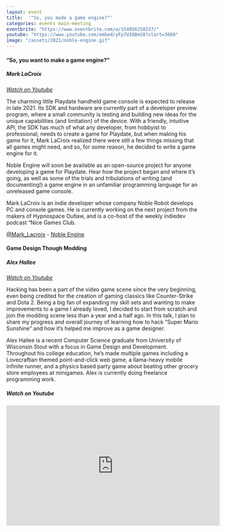 ```yaml
---
layout: event
title:  '"So, you made a game engine?"'
categories: events main-meeting
eventbrite: "https://www.eventbrite.com/e/154856258237/"
youtube: "https://www.youtube.com/embed/yFp7UIOBmS8?start=3660"
image: "/assets/2021/noble-engine.gif"
---
```


#### “So, you want to make a game engine?”

##### Mark LaCroix

_[Watch on Youtube](https://www.youtube.com/watch?v=yFp7UIOBmS8&t=7158s)_

The charming little Playdate handheld game console is expected to release in late 2021. Its SDK and hardware are currently part of a developer preview program, where a small community is testing and building new ideas for the unique capabilities (and limitation) of the device.
With a friendly, intuitive API, the SDK has much of what any developer, from hobbyist to professional, needs to create a game for Playdate, but when making his game for it, Mark LaCroix realized there were still a few things missing that all games might need, and so, for some reason, he decided to write a game engine for it.

Noble Engine will soon be available as an open-source project for anyone developing a game for Playdate. Hear how the project began and where it’s going, as well as some of the trials and tribulations of writing (and documenting!) a game engine in an unfamiliar programming language for an unreleased game console.

Mark LaCroix is an indie developer whose company Noble Robot develops PC and console games. He is currently working on the next project from the makers of Hypnospace Outlaw, and is a co-host of the weekly indiedev podcast “Nice Games Club.

[@Mark_Lacroix](https://twitter.com/mark_lacroix) - [Noble Engine](https://github.com/NobleRobot/NobleEngine)

#### Game Design Though Modding

##### Alex Hallee

_[Watch on Youtube](https://www.youtube.com/watch?v=yFp7UIOBmS8&t=4996s)_

Hacking has been a part of the video game scene since the very beginning, even being credited for the creation of gaming classics like Counter-Strike and Dota 2. Being a big fan of expanding my skill sets and wanting to make improvements to a game I already loved, I decided to start from scratch and join the modding scene less than a year and a half ago. In this talk, I plan to share my progress and overall journey of learning how to hack “Super Mario Sunshine” and how it’s helped me improve as a game designer.

Alex Hallee is a recent Computer Science graduate from University of Wisconsin Stout with a focus in Game Design and Development. Throughout his college education, he’s made multiple games including a Lovecraftian themed point-and-click web game, a llama-heavy mobile infinite runner, and a physics based party game about beating other grocery store employees at minigames. Alex is currently doing freelance programming work.

##### _Watch on Youtube_

<iframe width="560" height="315" src="https://www.youtube.com/embed/yFp7UIOBmS8?start=3660" title="YouTube video player" frameborder="0" allow="accelerometer; autoplay; clipboard-write; encrypted-media; gyroscope; picture-in-picture" allowfullscreen></iframe>